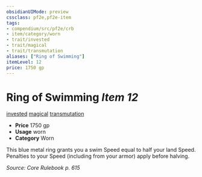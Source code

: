 ```yaml
---
obsidianUIMode: preview
cssclass: pf2e,pf2e-item
tags:
- compendium/src/pf2e/crb
- item/category/worn
- trait/invested
- trait/magical
- trait/transmutation
aliases: ["Ring of Swimming"]
itemLevel: 12
price: 1750 gp
---
```

# Ring of Swimming *Item 12*  
[invested](../../../rules/traits/invested.md)  [magical](../../../rules/traits/magical.md)  [transmutation](../../../rules/traits/transmutation.md)  

- **Price** 1750 gp
- **Usage** worn
- **Category** Worn

This blue metal ring grants you a swim Speed equal to half your land Speed. Penalties to your Speed (including from your armor) apply before halving.

*Source: Core Rulebook p. 615*